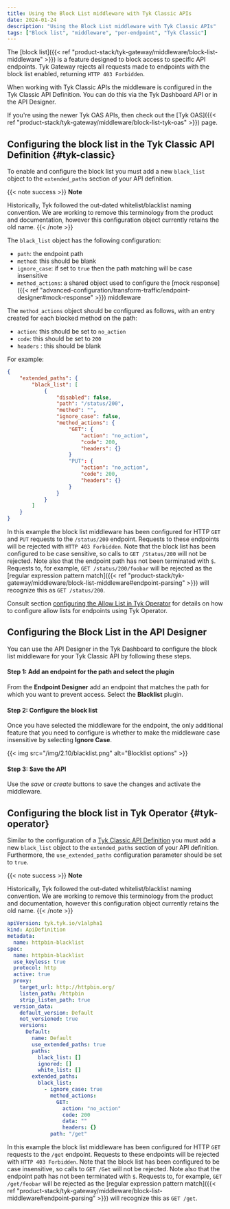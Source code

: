 ```yaml
---
title: Using the Block List middleware with Tyk Classic APIs
date: 2024-01-24
description: "Using the Block List middleware with Tyk Classic APIs"
tags: ["Block list", "middleware", "per-endpoint", "Tyk Classic"]
---
```


The [block list]({{< ref "product-stack/tyk-gateway/middleware/block-list-middleware" >}}) is a feature designed to block access to specific API endpoints. Tyk Gateway rejects all requests made to endpoints with the block list enabled, returning `HTTP 403 Forbidden`. 

When working with Tyk Classic APIs the middleware is configured in the Tyk Classic API Definition. You can do this via the Tyk Dashboard API or in the API Designer.

If you're using the newer Tyk OAS APIs, then check out the [Tyk OAS]({{< ref "product-stack/tyk-gateway/middleware/block-list-tyk-oas" >}}) page.

## Configuring the block list in the Tyk Classic API Definition {#tyk-classic}

To enable and configure the block list you must add a new `black_list` object to the `extended_paths` section of your API definition.

{{< note success >}}
**Note**  

Historically, Tyk followed the out-dated whitelist/blacklist naming convention. We are working to remove this terminology from the product and documentation, however this configuration object currently retains the old name.
{{< /note >}}

The `black_list` object has the following configuration:
- `path`: the endpoint path
- `method`: this should be blank
- `ignore_case`: if set to `true` then the path matching will be case insensitive
- `method_actions`: a shared object used to configure the [mock response]({{< ref "advanced-configuration/transform-traffic/endpoint-designer#mock-response" >}}) middleware

The `method_actions` object should be configured as follows, with an entry created for each blocked method on the path:
- `action`: this should be set to `no_action`
- `code`: this should be set to `200`
- `headers` : this should be blank

For example:
```json  {linenos=true, linenostart=1}
{
    "extended_paths": {
        "black_list": [
            {
                "disabled": false,
                "path": "/status/200",
                "method": "",
                "ignore_case": false,
                "method_actions": {
                    "GET": {
                        "action": "no_action",
                        "code": 200,
                        "headers": {}
                    }
                    "PUT": {
                        "action": "no_action",
                        "code": 200,
                        "headers": {}
                    }            
                }
            }
        ]
    }
}
```

In this example the block list middleware has been configured for HTTP `GET` and `PUT` requests to the `/status/200` endpoint. Requests to these endpoints will be rejected with `HTTP 403 Forbidden`.
Note that the block list has been configured to be case sensitive, so calls to `GET /Status/200` will not be rejected.
Note also that the endpoint path has not been terminated with `$`. Requests to, for example, `GET /status/200/foobar` will be rejected as the [regular expression pattern match]({{< ref "product-stack/tyk-gateway/middleware/block-list-middleware#endpoint-parsing" >}}) will recognize this as `GET /status/200`.

Consult section [configuring the Allow List in Tyk Operator](#tyk-operator) for details on how to configure allow lists for endpoints using Tyk Operator.

## Configuring the Block List in the API Designer

You can use the API Designer in the Tyk Dashboard to configure the block list middleware for your Tyk Classic API by following these steps.

#### Step 1: Add an endpoint for the path and select the plugin

From the **Endpoint Designer** add an endpoint that matches the path for which you want to prevent access. Select the **Blacklist** plugin.

#### Step 2: Configure the block list

Once you have selected the middleware for the endpoint, the only additional feature that you need to configure is whether to make the middleware case insensitive by selecting **Ignore Case**.

{{< img src="/img/2.10/blacklist.png" alt="Blocklist options" >}}

#### Step 3: Save the API

Use the *save* or *create* buttons to save the changes and activate the middleware.

## Configuring the block list in Tyk Operator {#tyk-operator}

Similar to the configuration of a [Tyk Classic API Definition](#tyk-classic) you must add a new `black_list` object to the `extended_paths` section of your API definition. Furthermore, the `use_extended_paths` configuration parameter should be set to `true`.

{{< note success >}}
**Note**

Historically, Tyk followed the out-dated whitelist/blacklist naming convention. We are working to remove this terminology from the product and documentation, however this configuration object currently retains the old name.
{{< /note >}}

```yaml {linenos=true, linenostart=1}
apiVersion: tyk.tyk.io/v1alpha1
kind: ApiDefinition
metadata:
  name: httpbin-blacklist
spec:
  name: httpbin-blacklist
  use_keyless: true
  protocol: http
  active: true
  proxy:
    target_url: http://httpbin.org/
    listen_path: /httpbin
    strip_listen_path: true
  version_data:
    default_version: Default
    not_versioned: true
    versions:
      Default:
        name: Default
        use_extended_paths: true
        paths:
          black_list: []
          ignored: []
          white_list: []
        extended_paths:
          black_list:
            - ignore_case: true
              method_actions:
                GET:
                  action: "no_action"
                  code: 200
                  data: ""
                  headers: {}
              path: "/get"
```

In this example the block list middleware has been configured for HTTP `GET` requests to the `/get` endpoint. Requests to these endpoints will be rejected with `HTTP 403 Forbidden`.
Note that the block list has been configured to be case insensitive, so calls to `GET /Get` will not be rejected.
Note also that the endpoint path has not been terminated with `$`. Requests to, for example, `GET /get/foobar` will be rejected as the [regular expression pattern match]({{< ref "product-stack/tyk-gateway/middleware/block-list-middleware#endpoint-parsing" >}}) will recognize this as `GET /get`.

